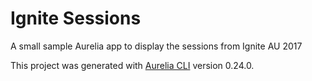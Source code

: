 # Ignite Sessions

A small sample Aurelia app to display the sessions from Ignite AU 2017

This project was generated with [Aurelia CLI](https://github.com/aurelia/cli) version 0.24.0.

